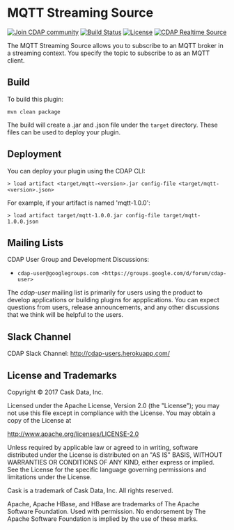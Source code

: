 MQTT Streaming Source
=====================

[![Join CDAP community](https://cdap-users.herokuapp.com/badge.svg?t=mqtt)](https://cdap-users.herokuapp.com)
[![Build Status](https://travis-ci.org/hydrator/mqtt.svg?branch=develop)](https://travis-ci.org/hydrator/mqtt)
[![License](https://img.shields.io/badge/License-Apache%202.0-blue.svg)](https://opensource.org/licenses/Apache-2.0)
[![CDAP Realtime Source](cdap-users.herokuapp.com/assets/cdap-realtime-source.svg)](http://docs.cask.co/cdap)

The MQTT Streaming Source allows you to subscribe to an MQTT broker in a streaming context. You
specify the topic to subscribe to as an MQTT client.

Build
-----

To build this plugin:

```
mvn clean package
```

The build will create a .jar and .json file under the ``target`` directory.
These files can be used to deploy your plugin.

Deployment
----------

You can deploy your plugin using the CDAP CLI:

 ```
 > load artifact <target/mqtt-<version>.jar config-file <target/mqtt-<version>.json>
 ```

For example, if your artifact is named 'mqtt-1.0.0':

 ```
 > load artifact target/mqtt-1.0.0.jar config-file target/mqtt-1.0.0.json
 ```

Mailing Lists
-------------

CDAP User Group and Development Discussions:

* `cdap-user@googlegroups.com <https://groups.google.com/d/forum/cdap-user>`

The *cdap-user* mailing list is primarily for users using the product to develop
applications or building plugins for appplications. You can expect questions from
users, release announcements, and any other discussions that we think will be helpful
to the users.

Slack Channel
-------------

CDAP Slack Channel: http://cdap-users.herokuapp.com/

License and Trademarks
----------------------

Copyright © 2017 Cask Data, Inc.

Licensed under the Apache License, Version 2.0 (the "License"); you may not use this file except
in compliance with the License. You may obtain a copy of the License at

http://www.apache.org/licenses/LICENSE-2.0

Unless required by applicable law or agreed to in writing, software distributed under the
License is distributed on an "AS IS" BASIS, WITHOUT WARRANTIES OR CONDITIONS OF ANY KIND,
either express or implied. See the License for the specific language governing permissions
and limitations under the License.

Cask is a trademark of Cask Data, Inc. All rights reserved.

Apache, Apache HBase, and HBase are trademarks of The Apache Software Foundation. Used with
permission. No endorsement by The Apache Software Foundation is implied by the use of these marks.
